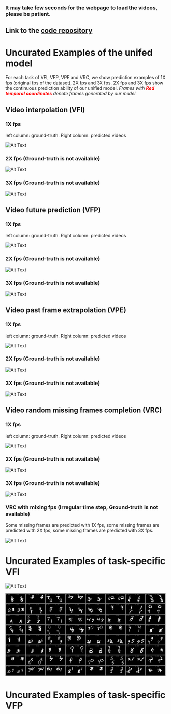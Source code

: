 ### It may take few seconds for the webpage to load the videos, please be patient.

## Link to the [code repository][Code]

# Uncurated Examples of the unifed model
For each task of VFI, VFP, VPE and VRC, we show prediction examples of 1X fps (original fps of the dataset), 2X fps and 3X fps. 2X fps and 3X fps show the continuous prediction ability of our unified model. <em>Frames with **<span style="color:red">Red temporal coordinates</span>** denote frames generated by our model.</em>




## Video interpolation (VFI)
### **1X fps**
left column: ground-truth. Right column: predicted videos

![Alt Text](img/kth_rc_vfi_10to10_1xfps.gif)

### **2X fps** (Ground-truth is not available)

![Alt Text](img/kth_rc_vfi_10to10_2xfps.gif)

### **3X fps** (Ground-truth is not available)

![Alt Text](img/kth_rc_vfi_10to10_3xfps.gif)

## Video future prediction (VFP)
### **1X fps**
left column: ground-truth. Right column: predicted videos

![Alt Text](img/kth_rc_vfp_10to10_1xfps.gif)

### **2X fps** (Ground-truth is not available)

![Alt Text](img/kth_rc_vfp_10to10_2xfps.gif)

### **3X fps** (Ground-truth is not available)

![Alt Text](img/kth_rc_vfp_10to10_3xfps.gif)

## Video past frame extrapolation (VPE)
### **1X fps**
left column: ground-truth. Right column: predicted videos

![Alt Text](img/kth_rc_vpe_10to10_1xfps.gif)

### **2X fps** (Ground-truth is not available)
![Alt Text](img/kth_rc_vpe_10to10_2xfps.gif)

### **3X fps** (Ground-truth is not available)

![Alt Text](img/kth_rc_vpe_10to10_3xfps.gif)


## Video random missing frames completion (VRC)
### **1X fps**
left column: ground-truth. Right column: predicted videos

![Alt Text](img/kth_rc_vrc_10to10_1xfps.gif)

### **2X fps** (Ground-truth is not available)
![Alt Text](img/kth_rc_vrc_10to10_2xfps.gif)

### **3X fps** (Ground-truth is not available)

![Alt Text](img/kth_rc_vrc_10to10_3xfps.gif)

### **VRC with mixing fps (Irregular time step, Ground-truth is not available)**
Some missing frames are predicted with 1X fps, some missing frames are predicted with 2X fps, some missing frames are predicted with 3X fps.

![Alt Text](img/kth_rc_vrc_10to10_mix_fps.gif)



# Uncurated Examples of task-specific VFI
![Alt Text](img/kth_specific_vfi_10to10_1xfps.gif)

![Alt Text](img/smmnist_specific_vfi_10to5_1xfps.gif)

# Uncurated Examples of task-specific VFP







[Code]: https://github.com/NPVS/NPVS

<!--
**CCVS-NP/CCVS-NP** is a ✨ _special_ ✨ repository because its `README.md` (this file) appears on your GitHub profile.

Here are some ideas to get you started:

- 🔭 I’m currently working on ...
- 🌱 I’m currently learning ...
- 👯 I’m looking to collaborate on ...
- 🤔 I’m looking for help with ...
- 💬 Ask me about ...
- 📫 How to reach me: ...
- 😄 Pronouns: ...
- ⚡ Fun fact: ...
-->
